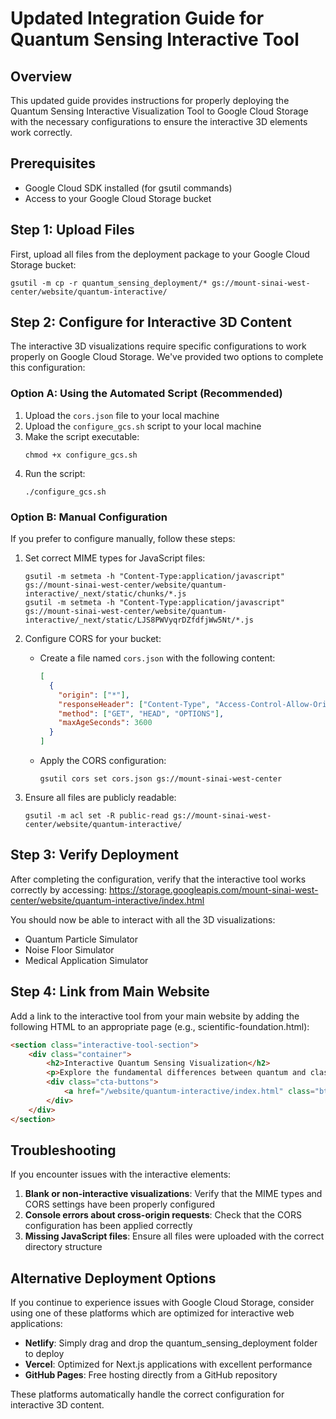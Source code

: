 # Updated Integration Guide for Quantum Sensing Interactive Tool

## Overview

This updated guide provides instructions for properly deploying the Quantum Sensing Interactive Visualization Tool to Google Cloud Storage with the necessary configurations to ensure the interactive 3D elements work correctly.

## Prerequisites

- Google Cloud SDK installed (for gsutil commands)
- Access to your Google Cloud Storage bucket

## Step 1: Upload Files

First, upload all files from the deployment package to your Google Cloud Storage bucket:

```
gsutil -m cp -r quantum_sensing_deployment/* gs://mount-sinai-west-center/website/quantum-interactive/
```

## Step 2: Configure for Interactive 3D Content

The interactive 3D visualizations require specific configurations to work properly on Google Cloud Storage. We've provided two options to complete this configuration:

### Option A: Using the Automated Script (Recommended)

1. Upload the `cors.json` file to your local machine
2. Upload the `configure_gcs.sh` script to your local machine
3. Make the script executable:
   ```
   chmod +x configure_gcs.sh
   ```
4. Run the script:
   ```
   ./configure_gcs.sh
   ```

### Option B: Manual Configuration

If you prefer to configure manually, follow these steps:

1. Set correct MIME types for JavaScript files:
   ```
   gsutil -m setmeta -h "Content-Type:application/javascript" gs://mount-sinai-west-center/website/quantum-interactive/_next/static/chunks/*.js
   gsutil -m setmeta -h "Content-Type:application/javascript" gs://mount-sinai-west-center/website/quantum-interactive/_next/static/LJS8PWVyqrDZfdfjWw5Nt/*.js
   ```

2. Configure CORS for your bucket:
   - Create a file named `cors.json` with the following content:
     ```json
     [
       {
         "origin": ["*"],
         "responseHeader": ["Content-Type", "Access-Control-Allow-Origin"],
         "method": ["GET", "HEAD", "OPTIONS"],
         "maxAgeSeconds": 3600
       }
     ]
     ```
   - Apply the CORS configuration:
     ```
     gsutil cors set cors.json gs://mount-sinai-west-center
     ```

3. Ensure all files are publicly readable:
   ```
   gsutil -m acl set -R public-read gs://mount-sinai-west-center/website/quantum-interactive/
   ```

## Step 3: Verify Deployment

After completing the configuration, verify that the interactive tool works correctly by accessing:
https://storage.googleapis.com/mount-sinai-west-center/website/quantum-interactive/index.html

You should now be able to interact with all the 3D visualizations:
- Quantum Particle Simulator
- Noise Floor Simulator
- Medical Application Simulator

## Step 4: Link from Main Website

Add a link to the interactive tool from your main website by adding the following HTML to an appropriate page (e.g., scientific-foundation.html):

```html
<section class="interactive-tool-section">
    <div class="container">
        <h2>Interactive Quantum Sensing Visualization</h2>
        <p>Explore the fundamental differences between quantum and classical sensing technologies through our interactive 3D visualization tool. This educational resource demonstrates how quantum principles enable unprecedented sensitivity in medical applications.</p>
        <div class="cta-buttons">
            <a href="/website/quantum-interactive/index.html" class="btn btn-primary">Launch Interactive Tool</a>
        </div>
    </div>
</section>
```

## Troubleshooting

If you encounter issues with the interactive elements:

1. **Blank or non-interactive visualizations**: Verify that the MIME types and CORS settings have been properly configured
2. **Console errors about cross-origin requests**: Check that the CORS configuration has been applied correctly
3. **Missing JavaScript files**: Ensure all files were uploaded with the correct directory structure

## Alternative Deployment Options

If you continue to experience issues with Google Cloud Storage, consider using one of these platforms which are optimized for interactive web applications:

- **Netlify**: Simply drag and drop the quantum_sensing_deployment folder to deploy
- **Vercel**: Optimized for Next.js applications with excellent performance
- **GitHub Pages**: Free hosting directly from a GitHub repository

These platforms automatically handle the correct configuration for interactive 3D content.

